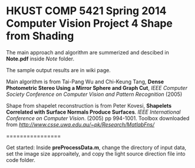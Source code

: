 HKUST COMP 5421 Spring 2014 Computer Vision Project 4
Shape from Shading
================

The main approach and algorithm are summerized and descibed in **Note.pdf** inside *Note* folder. 

The sample output results are in wiki page. 

Main algorithm is from Tai-Pang Wu and Chi-Keung Tang, **Dense Photometric Stereo Using a Mirror Sphere and Graph Cut**, *IEEE Computer Society Conference on Computer Vision and Pattern Recognition* (2005)

Shape from shapelet reconstruction is from Peter Kovesi, **Shapelets Correlated with Surface Normals Produce Surfaces**. *IEEE International Conference on Computer Vision*. (2005) pp 994-1001. Toolbox downloaded from *http://www.csse.uwa.edu.au/~pk/Research/MatlabFns/*

================

Get started: Inside **preProcessData.m**, change the directory of input data, set the image size approaitely, and copy the light source direction file into code folder.
